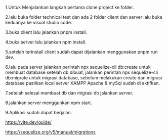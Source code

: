 1.Untuk Menjalankan langkah pertama clone project ke folder.

2.lalu buka folder technical test dan ada 2 folder client dan server lalu buka keduanya ke visual studio code.

3.buka client lalu jalankan pnpm install.

4.buka server lalu jalankan npm install.

5.setelah terinstall client sudah dapat dijalankan menggunakan pnpm run dev.

6.lalu pada server jalankan perintah npx sequelize-cli db:create untuk membuat database setelah db dibuat, 
jalankan perintah npx sequelize-cli db:migrate untuk migrasi database,
sebelum melakukan create dan migrasi database pastikan local server XAMPP Apache & mySql sudah di aktifkan.

7.setelah selesai membuat db dan migrasi db jalankan server.

8.jalankan server menggunkan npm start.

9.Aplikasi sudah dapat berjalan.

https://vite.dev/guide/



https://sequelize.org/v5/manual/migrations
